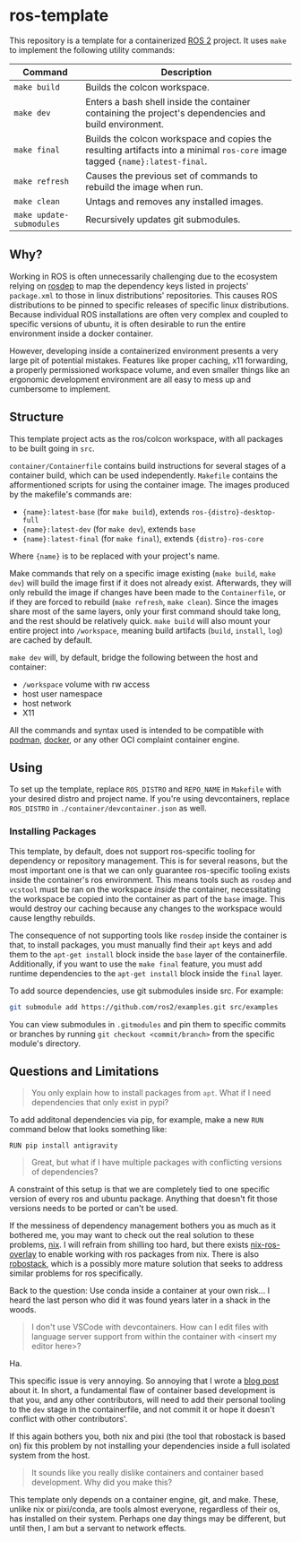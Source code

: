 # ros-template

This repository is a template for a containerized [ROS 2](https://docs.ros.org/) project. It uses `make` to implement the following utility commands:

| Command                  | Description                                                                                                                   |
| ------------------------ | ----------------------------------------------------------------------------------------------------------------------------- |
| `make build`             | Builds the colcon workspace.                                                                                                  |
| `make dev`               | Enters a bash shell inside the container containing the project's dependencies and build environment.                         |
| `make final`             | Builds the colcon workspace and copies the resulting artifacts into a minimal `ros-core` image tagged `{name}:latest-final`. |
| `make refresh`           | Causes the previous set of commands to rebuild the image when run.                                                            |
| `make clean`             | Untags and removes any installed images.                                                                                      |
| `make update-submodules` | Recursively updates git submodules.                                                                                           |

## Why?

Working in ROS is often unnecessarily challenging due to the ecosystem relying on [rosdep](https://github.com/ros/rosdistro/blob/master/rosdep/base.yaml) to map the dependency keys listed in projects' `package.xml` to those in linux distributions' repositories. This causes ROS distributions to be pinned to specific releases of specific linux distributions. Because individual ROS installations are often very complex and coupled to specific versions of ubuntu, it is often desirable to run the entire environment inside a docker container.

However, developing inside a containerized environment presents a very large pit of potential mistakes. Features like proper caching, x11 forwarding, a properly permissioned workspace volume, and even smaller things like an ergonomic development environment are all easy to mess up and cumbersome to implement.

## Structure

This template project acts as the ros/colcon workspace, with all packages to be built going in `src`.

`container/Containerfile` contains build instructions for several stages of a container build, which can be used independently. `Makefile` contains the afformentioned scripts for using the container image. The images produced by the makefile's commands are:

- `{name}:latest-base` (for `make build`), extends `ros-{distro}-desktop-full`
- `{name}:latest-dev` (for `make dev`), extends `base`
- `{name}:latest-final` (for `make final`), extends `{distro}-ros-core`

Where `{name}` is to be replaced with your project's name.

Make commands that rely on a specific image existing (`make build`, `make dev`) will build the image first if it does not already exist. Afterwards, they will only rebuild the image if changes have been made to the `Containerfile`, or if they are forced to rebuild (`make refresh`, `make clean`). Since the images share most of the same layers, only your first command should take long, and the rest should be relatively quick. `make build` will also mount your entire project into `/workspace`, meaning build artifacts (`build`, `install`, `log`) are cached by default.

`make dev` will, by default, bridge the following between the host and container:

- `/workspace` volume with rw access
- host user namespace
- host network
- X11

All the commands and syntax used is intended to be compatible with [podman](https://podman.io/), [docker](https://www.docker.com/), or any other OCI complaint container engine.

## Using

To set up the template, replace `ROS_DISTRO` and `REPO_NAME` in `Makefile` with your desired distro and project name. If you're using devcontainers, replace `ROS_DISTRO` in `./container/devcontainer.json` as well.

### Installing Packages

This template, by default, does not support ros-specific tooling for dependency or repository management. This is for several reasons, but the most important one is that we can only guarantee ros-specific tooling exists inside the container's ros environment. This means tools such as `rosdep` and `vcstool` must be ran on the workspace *inside* the container, necessitating the workspace be copied into the container as part of the `base` image. This would destroy our caching because any changes to the workspace would cause lengthy rebuilds.

The consequence of not supporting tools like `rosdep` inside the container is that, to install packages, you must manually find their `apt` keys and add them to the `apt-get install` block inside the `base` layer of the containerfile. Additionally, if you want to use the `make final` feature, you must add runtime dependencies to the `apt-get install` block inside the `final` layer.

To add source dependencies, use git submodules inside src. For example:

```sh
git submodule add https://github.com/ros2/examples.git src/examples
```

You can view submodules in `.gitmodules` and pin them to specific commits or branches by running `git checkout <commit/branch>` from the specific module's directory.

## Questions and Limitations

> You only explain how to install packages from `apt`. What if I need dependencies that only exist in pypi?

To add additonal dependencies via pip, for example, make a new `RUN` command below that looks something like:

```containerfile
RUN pip install antigravity
```

> Great, but what if I have multiple packages with conflicting versions of dependencies?

A constraint of this setup is that we are completely tied to one specific version of every ros and ubuntu package. Anything that doesn't fit those versions needs to be ported or can't be used.

If the messiness of dependency management bothers you as much as it bothered me, you may want to check out the real solution to these problems, [nix](http://nix.dev/). I will refrain from shilling too hard, but there exists [nix-ros-overlay](https://github.com/lopsided98/nix-ros-overlay) to enable working with ros packages from nix. There is also [robostack](https://robostack.github.io/index.html), which is a possibly more mature solution that seeks to address similar problems for ros specifically.

Back to the question: Use conda inside a container at your own risk... I heard the last person who did it was found years later in a shack in the woods.

> I don't use VSCode with devcontainers. How can I edit files with language server support from within the container with \<insert my editor here\>?

Ha.

This specific issue is very annoying. So annoying that I wrote a [blog post](https://anglesideangle.dev/blog/container-hell/) about it. In short, a fundamental flaw of container based development is that you, and any other contributors, will need to add their personal tooling to the `dev` stage in the containerfile, and not commit it or hope it doesn't conflict with other contributors'.

If this again bothers you, both nix and pixi (the tool that robostack is based on) fix this problem by not installing your dependencies inside a full isolated system from the host.

> It sounds like you really dislike containers and container based development. Why did you make this?

This template only depends on a container engine, git, and make. These, unlike nix or pixi/conda, are tools almost everyone, regardless of their os, has installed on their system. Perhaps one day things may be different, but until then, I am but a servant to network effects.
